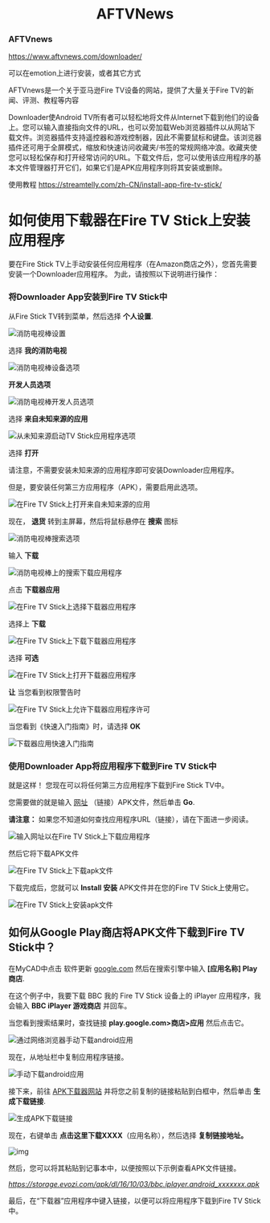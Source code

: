 <h1 align="center">AFTVNews</h1>




### AFTVnews

https://www.aftvnews.com/downloader/

可以在emotion上进行安装，或者其它方式

AFTVnews是一个关于亚马逊Fire TV设备的网站，提供了大量关于Fire TV的新闻、评测、教程等内容

Downloader使Android TV所有者可以轻松地将文件从Internet下载到他们的设备上。您可以输入直接指向文件的URL，也可以旁加载Web浏览器插件以从网站下载文件。浏览器插件支持遥控器和游戏控制器，因此不需要鼠标和键盘。该浏览器插件还可用于全屏模式，缩放和快速访问收藏夹/书签的常规网络冲浪。收藏夹使您可以轻松保存和打开经常访问的URL。下载文件后，您可以使用该应用程序的基本文件管理器打开它们，如果它们是APK应用程序则将其安装或删除。



使用教程 https://streamtelly.com/zh-CN/install-app-fire-tv-stick/





# 如何使用下载器在Fire TV Stick上安装应用程序

要在Fire Stick TV上手动安装任何应用程序（在Amazon商店之外），您首先需要安装一个Downloader应用程序。 为此，请按照以下说明进行操作：

### 将Downloader App安装到Fire TV Stick中

从Fire Stick TV转到菜单，然后选择 **个人设置**.

![消防电视棒设置](AFTVNews.assets/firesticktv-1.jpg)

选择 **我的消防电视**

![消防电视棒设备选项](AFTVNews.assets/firesticktv-2.jpg)

**开发人员选项**

![消防电视棒开发人员选项](AFTVNews.assets/firesticktv-3.jpg)

选择 **来自未知来源的应用**

![从未知来源启动TV Stick应用程序选项](AFTVNews.assets/firesticktv-4.jpg)

选择 **打开**

请注意，不需要安装未知来源的应用程序即可安装Downloader应用程序。

但是，要安装任何第三方应用程序（APK），需要启用此选项。

![在Fire TV Stick上打开来自未知来源的应用](AFTVNews.assets/firesticktv-5.png)

现在， **退货** 转到主屏幕，然后将鼠标悬停在 **搜索** 图标

![消防电视棒搜索选项](AFTVNews.assets/firesticktv-6.jpg)

输入 **下载**

![消防电视棒上的搜索下载应用程序](AFTVNews.assets/firesticktv-7.jpg)

点击 **下载器应用**

![在Fire TV Stick上选择下载器应用程序](AFTVNews.assets/firesticktv-8.jpg)

选择上 **下载**

![在Fire TV Stick上下载下载器应用程序](AFTVNews.assets/firesticktv-9.png)

选择 **可选**

![在Fire TV Stick上打开下载器应用程序](AFTVNews.assets/firesticktv-10.png)

 **让** 当您看到权限警告时

![在Fire TV Stick上允许下载器应用程序许可](AFTVNews.assets/firesticktv-11.png)

当您看到《快速入门指南》时，请选择 **OK**

![下载器应用快速入门指南](AFTVNews.assets/firesticktv-12.png)

### 使用Downloader App将应用程序下载到Fire TV Stick中

就是这样！ 您现在可以将任何第三方应用程序下载到Fire Stick TV中。

您需要做的就是输入 [网址](https://en.wikipedia.org/wiki/URL) （链接）APK文件，然后单击 **Go**.

**请注意：** 如果您不知道如何查找应用程序URL（链接），请在下面进一步阅读。

![输入网址以在Fire TV Stick上下载应用程序](AFTVNews.assets/firesticktv-13.png)

然后它将下载APK文件

![在Fire TV Stick上下载apk文件](AFTVNews.assets/firesticktv-14.png)

下载完成后，您就可以 **Install 安装** APK文件并在您的Fire TV Stick上使用它。

![在Fire TV Stick上安装apk文件](AFTVNews.assets/firesticktv-15.png)

## 如何从Google Play商店将APK文件下载到Fire TV Stick中？

在MyCAD中点击 软件更新 [google.com](https://www.google.com/) 然后在搜索引擎中输入 **[应用名称] Play商店**.

在这个例子中，我要下载 BBC 我的 Fire TV Stick 设备上的 iPlayer 应用程序，我会输入 **BBC iPlayer 游戏商店** 并回车。

当您看到搜索结果时，查找链接 **play.google.com>商店>应用** 然后点击它。

![通过网络浏览器手动下载android应用](AFTVNews.assets/download-app-on-adroid-manually.jpg)

现在，从地址栏中复制应用程序链接。

![手动下载android应用](AFTVNews.assets/android-app-download-from-web-browser.jpg)

接下来，前往 [APK下载器网站](https://apps.evozi.com/apk-downloader/) 并将您之前复制的链接粘贴到白框中，然后单击 **生成下载链接**.

![生成APK下载链接](AFTVNews.assets/dowload-google-apk.png)

现在，右键单击 **点击这里下载XXXX**（应用名称），然后选择 **复制链接地址。**

![img](AFTVNews.assets/Where-do-I-find-APK-files-from-play-store.jpg)

然后，您可以将其粘贴到记事本中，以便按照以下示例查看APK文件链接。

*https://storage.evozi.com/apk/dl/16/10/03/bbc.iplayer.android_xxxxxxx.apk*

最后，在“下载器”应用程序中键入链接，以便可以将应用程序下载到Fire TV Stick中。